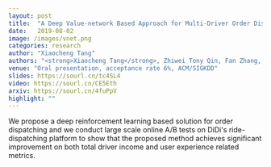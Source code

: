 ```yaml
---
layout: post
title:  "A Deep Value-network Based Approach for Multi-Driver Order Dispatching"
date:   2019-08-02
image: /images/vnet.png
categories: research
author: "Xiaocheng Tang"
authors: "<strong>Xiaocheng Tang</strong>, Zhiwei Tony Qin, Fan Zhang, Zhaodong Wang, Zhe Xu, Yintai Ma, Hongtu Zhu, <a href='https://sourl.cn/qxxnN2'>Jieping Ye</a>"
venue: "Oral presentation, acceptance rate 6%, ACM/SIGKDD"
slides: https://sourl.cn/tc4SL4
video: https://sourl.cn/CE5Eth
arxiv: https://sourl.cn/4fuPpV
highlight: ""
---
```

We propose a deep reinforcement learning based solution for order dispatching and we conduct large scale online A/B tests on DiDi's ride-dispatching platform to show that the proposed method achieves significant improvement on both total driver income and user experience related metrics.
